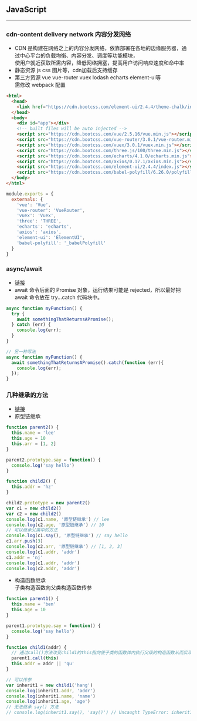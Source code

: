 ## JavaScript
---
### cdn-content delivery network 内容分发网络
* CDN 是构建在网络之上的内容分发网络，依靠部署在各地的边缘服务器，通过中心平台的负载均衡、内容分发、调度等功能模块，  
  使用户就近获取所需内容，降低网络拥塞，提高用户访问响应速度和命中率
* 静态资源 js css 图片等，cdn加载后支持缓存
* 第三方资源 vue vue-router vuex lodash echarts element-ui等  
  需修改 webpack 配置
```html
<html>
  <head>
    <link href="https://cdn.bootcss.com/element-ui/2.4.4/theme-chalk/index.css" rel="stylesheet">
  </head>
  <body>
    <div id="app"></div>
    <!-- built files will be auto injected -->
    <script src="https://cdn.bootcss.com/vue/2.5.16/vue.min.js"></script>
    <script src="https://cdn.bootcss.com/vue-router/3.0.1/vue-router.min.js"></script>
    <script src="https://cdn.bootcss.com/vuex/3.0.1/vuex.min.js"></script>
    <script src="https://cdn.bootcss.com/three.js/100/three.min.js"></script>
    <script src="https://cdn.bootcss.com/echarts/4.1.0/echarts.min.js"></script>
    <script src="https://cdn.bootcss.com/axios/0.17.1/axios.min.js"></script>
    <script src="https://cdn.bootcss.com/element-ui/2.4.4/index.js"></script>
    <script src="https://cdn.bootcss.com/babel-polyfill/6.26.0/polyfill.min.js"></script>
  </body>
</html>
```
```js
module.exports = {
  externals: {
    'vue': 'Vue',
    'vue-router': 'VueRouter',
    'vuex': 'Vuex',
    'three': 'THREE',
    'echarts': 'echarts',
    'axios': 'axios',
    'element-ui': 'ElementUI',
    'babel-polyfill': '_babelPolyfill'
  }
}
```

### async/await
* [链接](https://segmentfault.com/a/1190000007535316)
* await 命令后面的 Promise 对象，运行结果可能是 rejected，所以最好把 await 命令放在 try...catch 代码块中。
```js
async function myFunction() {
  try {
    await somethingThatReturnsAPromise();
  } catch (err) {
    console.log(err);
  }
}

// 另一种写法
async function myFunction() {
  await somethingThatReturnsAPromise().catch(function (err){
    console.log(err);
  });
}
```

### 几种继承的方法
* [链接](https://www.jianshu.com/p/3eb7a1843009)
* 原型链继承
```js
function parent2() {
  this.name = 'lee'
  this.age = 10
  this.arr = [1, 2]
}

parent2.prototype.say = function() {
  console.log('say hello')
}

function child2() {
  this.addr = 'hz'
}

child2.prototype = new parent2()
var c1 = new child2()
var c2 = new child2()
console.log(c1.name, '原型链继承') // lee
console.log(c2.age, '原型链继承') // 10 
// 可以继承父类中的方法
console.log(c1.say(), '原型链继承') // say hello
c1.arr.push(3)
console.log(c2.arr, '原型链继承') // [1, 2, 3]
console.log(c1.addr, 'addr')
c1.addr = 'nj'
console.log(c1.addr, 'addr')
console.log(c2.addr, 'addr')
```
* 构造函数继承  
  子类构造函数向父类构造函数传参
```js
function parent1() {
  this.name = 'ben'
  this.age = 10
}

parent1.prototype.say = function() {
  console.log('say hello')
}

function child1(addr) {
  // 通过call()方法改变child1的this指向使子类的函数体内执行父级的构造函数从而实现继承效果
  parent1.call(this)
  this.addr = addr || 'qu'
}

// 可以传参
var inherit1 = new child1('hang')
console.log(inherit1.addr, 'addr')
console.log(inherit1.name, 'name')
console.log(inherit1.age, 'age')
// 无法继承 say() 方法
// console.log(inherit1.say(), 'say()') // Uncaught TypeError: inherit1.say is not a function
```

